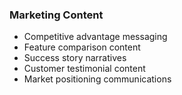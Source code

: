 ### Marketing Content

- Competitive advantage messaging
- Feature comparison content
- Success story narratives
- Customer testimonial content
- Market positioning communications
